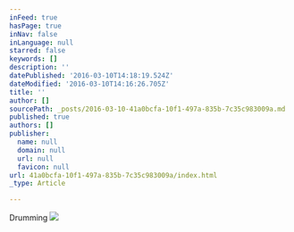 ```yaml
---
inFeed: true
hasPage: true
inNav: false
inLanguage: null
starred: false
keywords: []
description: ''
datePublished: '2016-03-10T14:18:19.524Z'
dateModified: '2016-03-10T14:16:26.705Z'
title: ''
author: []
sourcePath: _posts/2016-03-10-41a0bcfa-10f1-497a-835b-7c35c983009a.md
published: true
authors: []
publisher:
  name: null
  domain: null
  url: null
  favicon: null
url: 41a0bcfa-10f1-497a-835b-7c35c983009a/index.html
_type: Article

---
```

Drumming
![](https://the-grid-user-content.s3-us-west-2.amazonaws.com/7f034cda-47f9-4520-a888-e3b47eb602ee.jpg)